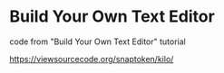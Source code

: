 # Build Your Own Text Editor

code from "Build Your Own Text Editor" tutorial

https://viewsourcecode.org/snaptoken/kilo/
